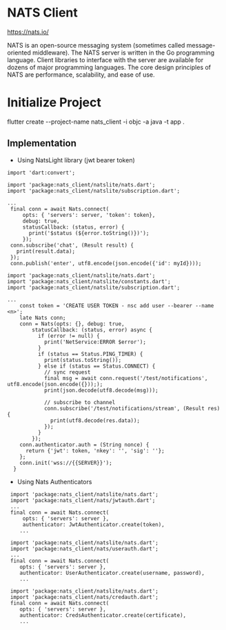 # NATS Client

https://nats.io/

NATS is an open-source messaging system (sometimes called message-oriented middleware). 
The NATS server is written in the Go programming language. 
Client libraries to interface with the server are available for dozens of major programming languages. 
The core design principles of NATS are performance, scalability, and ease of use.

# Initialize Project

flutter create --project-name nats_client -i objc -a java -t app .


## Implementation

 - Using NatsLight library (jwt bearer token)
 ```
import 'dart:convert';

import 'package:nats_client/natslite/nats.dart';
import 'package:nats_client/natslite/subscription.dart';

...
  final conn = await Nats.connect(
      opts: { 'servers': server, 'token': token},
      debug: true,
      statusCallback: (status, error) {
        print('$status (${error.toString()})');
      });
  conn.subscribe('chat', (Result result) {
    print(result.data);
  });
  conn.publish('enter', utf8.encode(json.encode({'id': myId})));
```

```
import 'package:nats_client/natslite/nats.dart';
import 'package:nats_client/natslite/constants.dart';
import 'package:nats_client/natslite/subscription.dart';

...
    const token = 'CREATE USER TOKEN - nsc add user --bearer --name <n>';
    late Nats conn;
    conn = Nats(opts: {}, debug: true,
        statusCallback: (status, error) async {
          if (error != null) {
            print('NetService:ERROR $error');
          }
          if (status == Status.PING_TIMER) {
            print(status.toString());
          } else if (status == Status.CONNECT) {
            // sync request
            final msg = await conn.request('/test/notifications', utf8.encode(json.encode({})););
            print(json.decode(utf8.decode(msg)));
            
            // subscribe to channel
            conn.subscribe('/test/notifications/stream', (Result res) {
              print(utf8.decode(res.data));
            });
          }
        });
    conn.authenticator.auth = (String nonce) {
      return {'jwt': token, 'nkey': '', 'sig': ''};
    };
    conn.init('wss://{{SERVER}}');
  }
```



 - Using Nats Authenticators
 ```
  import 'package:nats_client/natslite/nats.dart';
  import 'package:nats_client/nats/jwtauth.dart';
  ...
  final conn = await Nats.connect(
      opts: { 'servers': server },
      authenticator: JwtAuthenticator.create(token),
     ...
```

 ```
  import 'package:nats_client/natslite/nats.dart';
  import 'package:nats_client/nats/userauth.dart';
  ...
  final conn = await Nats.connect(
     opts: { 'servers': server },
     authenticator: UserAuthenticator.create(username, password),
     ...
```

 ```
  import 'package:nats_client/natslite/nats.dart';
  import 'package:nats_client/nats/credauth.dart';
  final conn = await Nats.connect(
     opts: { 'servers': server },
     authenticator: CredsAuthenticator.create(certificate),
     ...
```
